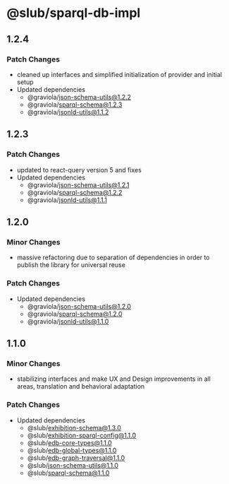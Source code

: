 # @slub/sparql-db-impl

## 1.2.4

### Patch Changes

- cleaned up interfaces and simplified initialization of provider and initial setup
- Updated dependencies
  - @graviola/json-schema-utils@1.2.2
  - @graviola/sparql-schema@1.2.3
  - @graviola/jsonld-utils@1.1.2

## 1.2.3

### Patch Changes

- updated to react-query version 5 and fixes
- Updated dependencies
  - @graviola/json-schema-utils@1.2.1
  - @graviola/sparql-schema@1.2.2
  - @graviola/jsonld-utils@1.1.1

## 1.2.0

### Minor Changes

- massive refactoring due to separation of dependencies in order to publish the library for universal reuse

### Patch Changes

- Updated dependencies
  - @graviola/json-schema-utils@1.2.0
  - @graviola/sparql-schema@1.2.0
  - @graviola/jsonld-utils@1.1.0

## 1.1.0

### Minor Changes

- stabilizing interfaces and make UX and Design improvements in all areas, translation and behavioral adaptation

### Patch Changes

- Updated dependencies
  - @slub/exhibition-schema@1.3.0
  - @slub/exhibition-sparql-config@1.1.0
  - @slub/edb-core-types@1.1.0
  - @slub/edb-global-types@1.1.0
  - @slub/edb-graph-traversal@1.1.0
  - @slub/json-schema-utils@1.1.0
  - @slub/sparql-schema@1.1.0
